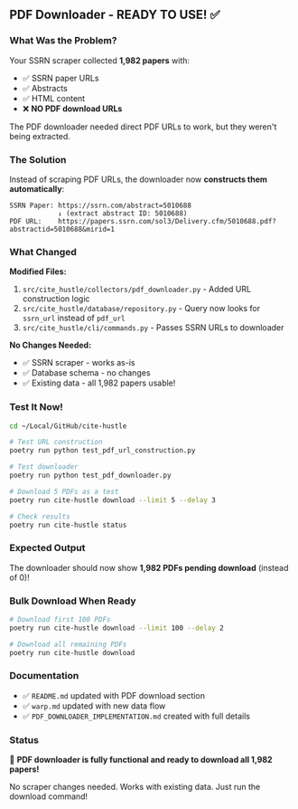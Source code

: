 ## PDF Downloader - READY TO USE! ✅

### What Was the Problem?

Your SSRN scraper collected **1,982 papers** with:
- ✅ SSRN paper URLs
- ✅ Abstracts  
- ✅ HTML content
- ❌ **NO PDF download URLs**

The PDF downloader needed direct PDF URLs to work, but they weren't being extracted.

### The Solution

Instead of scraping PDF URLs, the downloader now **constructs them automatically**:

```
SSRN Paper: https://ssrn.com/abstract=5010688
            ↓ (extract abstract ID: 5010688)
PDF URL:    https://papers.ssrn.com/sol3/Delivery.cfm/5010688.pdf?abstractid=5010688&mirid=1
```

### What Changed

**Modified Files:**
1. `src/cite_hustle/collectors/pdf_downloader.py` - Added URL construction logic
2. `src/cite_hustle/database/repository.py` - Query now looks for `ssrn_url` instead of `pdf_url`
3. `src/cite_hustle/cli/commands.py` - Passes SSRN URLs to downloader

**No Changes Needed:**
- ✅ SSRN scraper - works as-is
- ✅ Database schema - no changes
- ✅ Existing data - all 1,982 papers usable!

### Test It Now!

```bash
cd ~/Local/GitHub/cite-hustle

# Test URL construction
poetry run python test_pdf_url_construction.py

# Test downloader
poetry run python test_pdf_downloader.py

# Download 5 PDFs as a test
poetry run cite-hustle download --limit 5 --delay 3

# Check results
poetry run cite-hustle status
```

### Expected Output

The downloader should now show **1,982 PDFs pending download** (instead of 0)!

### Bulk Download When Ready

```bash
# Download first 100 PDFs
poetry run cite-hustle download --limit 100 --delay 2

# Download all remaining PDFs
poetry run cite-hustle download
```

### Documentation

- ✅ `README.md` updated with PDF download section
- ✅ `warp.md` updated with new data flow  
- ✅ `PDF_DOWNLOADER_IMPLEMENTATION.md` created with full details

### Status

🎉 **PDF downloader is fully functional and ready to download all 1,982 papers!**

No scraper changes needed. Works with existing data. Just run the download command!
